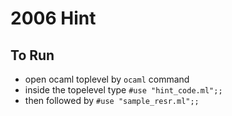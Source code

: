# 2006 Hint

## To Run

- open ocaml toplevel by ```ocaml``` command
- inside the topelevel type ```#use "hint_code.ml";;```
- then followed by ```#use "sample_resr.ml";;```